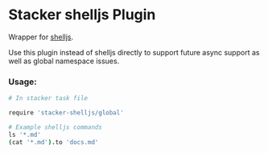 # Stacker shelljs Plugin

Wrapper for [shelljs](https://github.com/arturadib/shelljs).

Use this plugin instead of shelljs directly to support future async support
as well as global namespace issues.


### Usage:

```coffeescript
# In stacker task file

require 'stacker-shelljs/global'

# Example shelljs commands
ls '*.md'
(cat '*.md').to 'docs.md'
```
